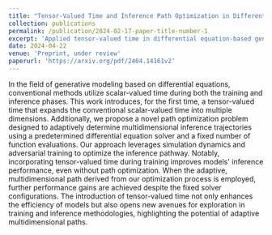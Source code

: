 ```yaml
---
title: "Tensor-Valued Time and Inference Path Optimization in Differential Equation-Based Generative Modeling"
collection: publications
permalink: /publication/2024-02-17-paper-title-number-1
excerpt: 'Applied tensor-valued time in differential equation-based generative models, addressed the novel problem of exploring multidimensional inference paths, and introduced a solution combining simulation dynamics with adversarial training for efficient path optimization.'
date: 2024-04-22
venue: 'Preprint, under review'
paperurl: 'https://arxiv.org/pdf/2404.14161v2'
---
```


In the field of generative modeling based on differential equations, conventional methods utilize scalar-valued time during both the training and inference phases. This work introduces, for the first time, a tensor-valued time that expands the conventional scalar-valued time into multiple dimensions. Additionally, we propose a novel path optimization problem designed to adaptively determine multidimensional inference trajectories using a predetermined differential equation solver and a fixed number of function evaluations. Our approach leverages simulation dynamics and adversarial training to optimize the inference pathway. Notably, incorporating tensor-valued time during training improves models' inference performance, even without path optimization. When the adaptive, multidimensional path derived from our optimization process is employed, further performance gains are achieved despite the fixed solver configurations. The introduction of tensor-valued time not only enhances the efficiency of models but also opens new avenues for exploration in training and inference methodologies, highlighting the potential of adaptive multidimensional paths.
